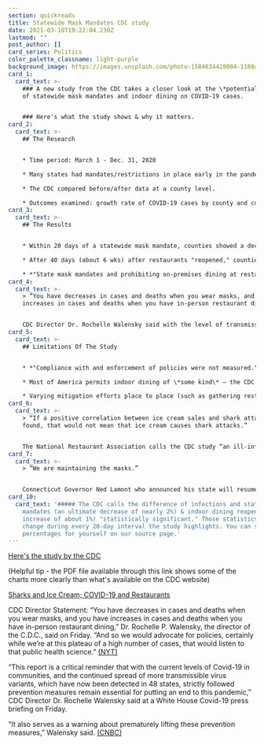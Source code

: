```yaml
---
section: quickreads
title: Statewide Mask Mandates CDC study
date: 2021-03-10T19:22:04.230Z
lastmod: ""
post_author: []
card_series: Politics
color_palette_classname: light-purple
background_image: https://images.unsplash.com/photo-1584634428004-1180accbcc9a?ixid=MXwxMjA3fDB8MHxwaG90by1wYWdlfHx8fGVufDB8fHw%3D&ixlib=rb-1.2.1&auto=format&fit=crop&w=3298&q=80
card_1:
  card_text: >-
    ### A new study from the CDC takes a closer look at the \*potential\* impact
    of statewide mask mandates and indoor dining on COVID-19 cases.


    ### Here's what the study shows & why it matters.
card_2:
  card_text: >-
    ## The Research


    * Time period: March 1 - Dec. 31, 2020

    * Many states had mandates/restrictions in place early in the pandemic and lifted mitigation efforts at varying times.

    * The CDC compared before/after data at a county level.

    * Outcomes examined: growth rate of COVID-19 cases by county and county deaths (death growth rates) in the days after implementation (days 1-20, 21-40, 41-60, 61-80, + 81-100).
card_3:
  card_text: >-
    ## The Results


    * Within 20 days of a statewide mask mandate, counties showed a decrease in COVID-19 cases and deaths.

    * After 40 days (about 6 wks) after restaurants "reopened," counties showed an increase in COVID-19 cases & a rise in deaths several weeks later.

    * *"State mask mandates and prohibiting on-premises dining at restaurants help limit potential exposure to SARS-CoV-2, reducing community transmission of COVID-19." -CDC*
card_4:
  card_text: >-
    > “You have decreases in cases and deaths when you wear masks, and you have
    increases in cases and deaths when you have in-person restaurant dining.” 


    CDC Director Dr. Rochelle Walensky said with the level of transmission and COVID-19 variants in 48 states, this study shows the value of mitigation efforts: “It also serves as a warning about prematurely lifting these prevention measures."
card_5:
  card_text: >-
    ## Limitations Of The Study


    * *"Compliance with and enforcement of policies were not measured." CDC*

    * Most of America permits indoor dining of \*some kind\* – the CDC did not measure differences in how it was practiced (Did restaurants follow capacity limits? Outdoor dining available? etc.).

    * Varying mitigation efforts place to place (such as gathering restrictions + distancing) could impact results.
card_6:
  card_text: >-
    > “If a positive correlation between ice cream sales and shark attacks is
    found, that would not mean that ice cream causes shark attacks.”


    The National Restaurant Association calls the CDC study “an ill-informed attack on the industry hardest-hit by the pandemic,” arguing restaurants typically have to follow many safety requirements to operate during the pandemic. The group says "myriad variables" could have led to the CDC's conclusions, as in the maxim "Correlation does not equal causation."
card_7:
  card_text: >-
    > “We are maintaining the masks.”


    Connecticut Governor Ned Lamont who announced his state will resume restaurant dining at 100% capacity but with some restrictions (such as earlier closing times). Connecticut will maintain the statewide mask mandate, unlike other states such as Texas and Mississippi that will forego the policy. The differences in the timing of state mitigation efforts, infection rates, and cultural & regional differences in lifestyle are all variables to research.
card_10:
  card_text: '##### The CDC calls the difference of infections and statewide mask
    mandates (an ultimate decrease of nearly 2%) & indoor dining reopening (an
    increase of about 1%) "statistically significant." Those statistics slightly
    change during every 20-day interval the study highlights. You can see the
    percentages for yourself on our source page.'
---
```

[Here's the study by the CDC](https://www.cdc.gov/mmwr/volumes/70/wr/mm7010e3.htm?s_cid=mm7010e3_w)

(Helpful tip - the PDF file available through this link shows some of the charts more clearly than what's available on the CDC website)

[Sharks and Ice Cream; COVID-19 and Restaurants](https://www.restaurant.org/news/pressroom/press-releases/sharks-and-ice-cream-covid-19-and-restaurants)

CDC Director Statement: “You have decreases in cases and deaths when you wear masks, and you have increases in cases and deaths when you have in-person restaurant dining,” Dr. Rochelle P. Walensky, the director of the C.D.C., said on Friday. “And so we would advocate for policies, certainly while we’re at this plateau of a high number of cases, that would listen to that public health science.” [(NYT)](https://www.nytimes.com/2021/03/05/health/coronavirus-restaurant-dining-masks.html)

“This report is a critical reminder that with the current levels of Covid-19 in communities, and the continued spread of more transmissible virus variants, which have now been detected in 48 states, strictly followed prevention measures remain essential for putting an end to this pandemic,” CDC Director Dr. Rochelle Walensky said at a White House Covid-19 press briefing on Friday.

“It also serves as a warning about prematurely lifting these prevention measures,” Walensky said. [(CNBC)](https://www.cnbc.com/2021/03/05/cdc-study-finds-easing-mask-mandates-led-to-higher-covid-cases-and-deaths.html)